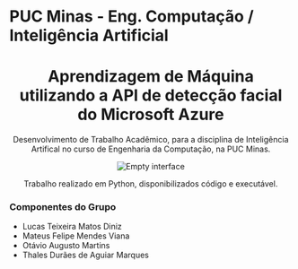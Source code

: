 # PUC Minas - Eng. Computação / Inteligência Artificial
<h1 align="center">Aprendizagem de Máquina utilizando a API de detecção facial do Microsoft Azure</h1>
<p align="center">Desenvolvimento de Trabalho Acadêmico, para a disciplina de Inteligência Artifical no curso de Engenharia da Computação, na PUC Minas.</p>

<p align="center">
    <img src="https://imgur.com/B1aaAlA" alt="Empty interface">
</p>
<p align="center">Trabalho realizado em Python, disponibilizados código e executável.</p>

### Componentes do Grupo
 - Lucas Teixeira Matos Diniz
 - Mateus Felipe Mendes Viana
 - Otávio Augusto Martins
 - Thales Durães de Aguiar Marques

